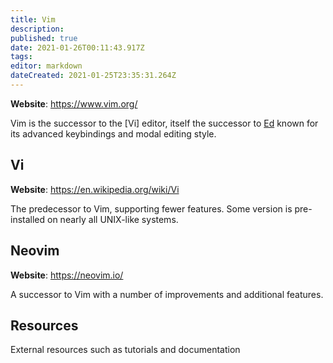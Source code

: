 ```yaml
---
title: Vim
description: 
published: true
date: 2021-01-26T00:11:43.917Z
tags: 
editor: markdown
dateCreated: 2021-01-25T23:35:31.264Z
---
```


**Website**: <https://www.vim.org/>

Vim is the successor to the [Vi] editor, itself the successor to [Ed](https://en.wikipedia.org/wiki/Ed_(text_editor)) known for its advanced keybindings and modal editing style.

## Vi
**Website**: <https://en.wikipedia.org/wiki/Vi>

The predecessor to Vim, supporting fewer features. Some version is pre-installed on nearly all UNIX-like systems.

## Neovim
**Website**: <https://neovim.io/>

A successor to Vim with a number of improvements and additional features.

## Resources

External resources such as tutorials and documentation
